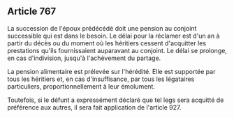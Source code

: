 Article 767
----
La succession de l'époux prédécédé doit une pension au conjoint successible qui
est dans le besoin. Le délai pour la réclamer est d'un an à partir du décès ou
du moment où les héritiers cessent d'acquitter les prestations qu'ils
fournissaient auparavant au conjoint. Le délai se prolonge, en cas d'indivision,
jusqu'à l'achèvement du partage.

La pension alimentaire est prélevée sur l'hérédité. Elle est supportée par tous
les héritiers et, en cas d'insuffisance, par tous les légataires particuliers,
proportionnellement à leur émolument.

Toutefois, si le défunt a expressément déclaré que tel legs sera acquitté de
préférence aux autres, il sera fait application de l'article 927.
